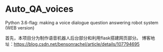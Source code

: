 # Auto_QA_voices
Python 3.6-flag: making a voice dialogue question answering robot system (WEB version)

首先，本项目分为制作语音机器人后台部分和利用flask搭建网页部分。
博客地址：https://blog.csdn.net/bensonrachel/article/details/107794695
